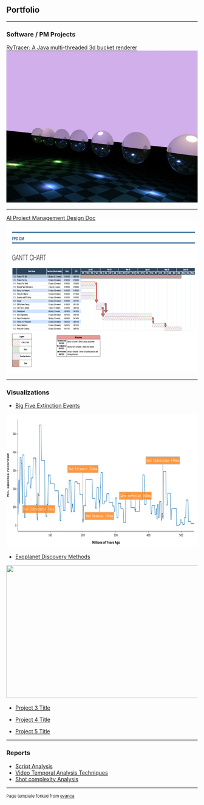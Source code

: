 ## Portfolio

---

### Software / PM Projects

[RyTracer: A Java multi-threaded 3d bucket renderer](https://github.com/ryanamundson1/ry_tracer)
<img src="images/ball_lineup.jpeg?raw=true" width="600" height="400"/>

---
[AI Project Management Design Doc]([/images/project_management_gantt.png](https://github.com/ryanamundson1/MSDS/blob/8733e940bbbd9d2086d59579f9dc03056f0a961a/MSDS-475/RyanAmundson_Final_FPD.pdf))
<img src="images/project_management_gantt.png?raw=true" width="600" height="400"/>

---

### Visualizations

- [Big Five Extinction Events](https://github.com/ryanamundson1/MSDS/blob/main/MSDS-455/assignment1_ryan_amundson.ipynb)
<img src="https://github.com/ryanamundson1/MSDS/blob/c31458ba0683217f96a7e91d064bc7971d856003/MSDS-455/assignment1_biodiversity.png" width="600" height="350"/>

- [Exoplanet Discovery Methods](https://github.com/ryanamundson1/MSDS/blob/main/MSDS-455/assignment2_ryan_amundson.ipynb)
<img src="[https://github.com/ryanamundson1/MSDS/blob/c31458ba0683217f96a7e91d064bc7971d856003/MSDS-455/exo_planet_nasa_v2.png" width="600" height="350"/>

- [Project 3 Title](http://example.com/)

- [Project 4 Title](http://example.com/)

- [Project 5 Title](http://example.com/)

---

### Reports

- [Script Analysis](
https://github.com/ryanamundson1/MSDS/blob/3501d1461b6bc5e88af06cd560c7f9e61351442e/MSDS-453/RDA_final_assignment.pdf)
- [Video Temporal Analysis Techniques](https://github.com/ryanamundson1/MSDS/blob/3501d1461b6bc5e88af06cd560c7f9e61351442e/MSDS-498/RDA_final_assignment_498.pdf)
- [Shot complexity Analysis](https://github.com/ryanamundson1/MSDS/blob/8733e940bbbd9d2086d59579f9dc03056f0a961a/MSDS-458/RyanAmundson_final_assignment.pdf)


---
<p style="font-size:11px">Page template forked from <a href="https://github.com/evanca/quick-portfolio">evanca</a></p>
<!-- Remove above link if you don't want to attibute -->
